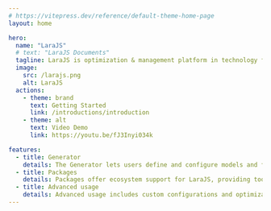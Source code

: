 ```yaml
---
# https://vitepress.dev/reference/default-theme-home-page
layout: home

hero:
  name: "LaraJS"
  # text: "LaraJS Documents"
  tagline: LaraJS is optimization & management platform in technology field. The mission of LaraJS provide essential tools and features right from start of project
  image:
    src: /larajs.png
    alt: LaraJS
  actions:
    - theme: brand
      text: Getting Started
      link: /introductions/introduction
    - theme: alt
      text: Video Demo
      link: https://youtu.be/fJ3Inyi034k

features:
  - title: Generator
    details: The Generator lets users define and configure models and fields for Laravel applications, simplifying model creation and database setup.
  - title: Packages
    details: Packages offer ecosystem support for LaraJS, providing tools for linting, formatting, analysis, and testing to maintain code quality.
  - title: Advanced usage
    details: Advanced usage includes custom configurations and optimizations to extend LaraJS functionalities and improve performance.
---
```

